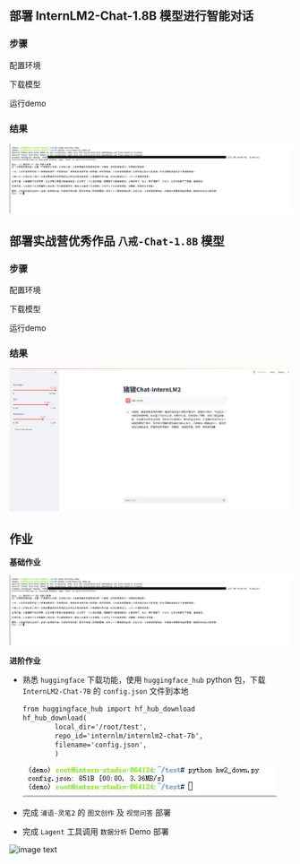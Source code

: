 ## 部署 InternLM2-Chat-1.8B 模型进行智能对话



### 步骤

配置环境

下载模型

运行demo

### 结果

![image text](https://github.com/yigecici/puyu/blob/main/images/Snipaste_2024-04-02_16-07-47.jpg)

## **部署实战营优秀作品 `八戒-Chat-1.8B` 模型**

### 步骤

配置环境

下载模型

运行demo

### 结果

![puyu/images/Snipaste_2024-04-02_16-27-59.jpg at main · yigecici/puyu (github.com)](https://github.com/yigecici/puyu/blob/main/images/Snipaste_2024-04-02_16-27-59.jpg)

## 作业

**基础作业**

![image text](https://github.com/yigecici/puyu/blob/main/images/Snipaste_2024-04-02_16-07-47.jpg)

**进阶作业**

- 熟悉 `huggingface` 下载功能，使用 `huggingface_hub` python 包，下载 `InternLM2-Chat-7B` 的 `config.json` 文件到本地

  ```
  from huggingface_hub import hf_hub_download
  hf_hub_download(
          local_dir='/root/test',
          repo_id='internlm/internlm2-chat-7b',
          filename='config.json',
          )
  ```

  ![image text](https://github.com/yigecici/puyu/blob/main/images/Snipaste_2024-04-02_17-21-59.jpg)

- 完成 `浦语·灵笔2` 的 `图文创作` 及 `视觉问答` 部署

- 完成 `Lagent` 工具调用 `数据分析` Demo 部署

![image text](https://github.com/yigecici/puyu/blob/main/images/lagent.jpg)